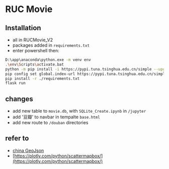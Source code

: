 # RUC Movie
## Installation
- all in RUCMovie_V2
- packages added in `requirements.txt`
- enter powershell then:
```bash
D:\app\anaconda\python.exe -m venv env
.\env\Scripts\activate.bat
python -m pip install -i https://pypi.tuna.tsinghua.edu.cn/simple --upgrade pip
pip config set global.index-url https://pypi.tuna.tsinghua.edu.cn/simple
pip install -r ./requirements.txt
flask run
```
## changes
- add new table to `movie.db`, with `SQLite_Create.ipynb` in `/jupyter`
- add '豆瓣' to navbar in tempalte `base.html`
- add new route to `/douban` directories

## refer to
- [china GeoJson](https://github.com/yezongyang/china-geojson)
- [https://plotly.com/python/scattermapbox/](https://plotly.com/python/scattermapbox/)

